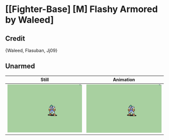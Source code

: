 # [\[Fighter-Base\] \[M\] Flashy Armored by Waleed]

## Credit

{Waleed, Flasuban, Jj09}
	
## Unarmed

| Still | Animation |
| :---: | :-------: |
| ![Unarmed still](./Unarmed_000.png) | ![Unarmed animation](./Unarmed.gif) |

